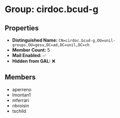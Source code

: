 # Group: cirdoc.bcud-g

## Properties

- **Distinguished Name:** `CN=cirdoc.bcud-g,OU=unil-groups,OU=gesu,DC=ad,DC=unil,DC=ch`
- **Member Count:** 5
- **Mail Enabled:** ✅
- **Hidden from GAL:** ❌

## Members

- aperreno
- lmontan1
- mferrari
- nbroisin
- tschild
